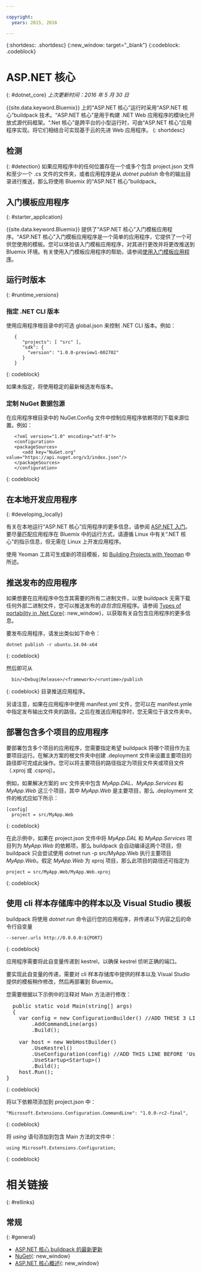 ```yaml
---

copyright:
  years: 2015, 2016

---
```


{:shortdesc: .shortdesc}
{:new_window: target="_blank"}
{:codeblock: .codeblock}


# ASP.NET 核心 
{: #dotnet_core}
*上次更新时间：2016 年 5 月 30 日*

{{site.data.keyword.Bluemix}} 上的“ASP.NET 核心”运行时采用“ASP.NET 核心”buildpack 技术。“ASP.NET 核心”是用于构建 .NET Web 应用程序的模块化开放式源代码框架。“.Net 核心”是跨平台的小型运行时，可由“ASP.NET 核心”应用程序实现。将它们相结合可实现基于云的先进 Web 应用程序。
{: shortdesc}

## 检测
{: #detection}
如果应用程序中的任何位置存在一个或多个包含 project.json 文件和至少一个 .cs 文件的文件夹，或者应用程序是从 *dotnet publish* 命令的输出目录进行推送，那么将使用 Bluemix 的“ASP.NET 核心”buildpack。

## 入门模板应用程序
{: #starter_application}

{{site.data.keyword.Bluemix}} 提供了“ASP.NET 核心”入门模板应用程序。“ASP.NET 核心”入门模板应用程序是一个简单的应用程序，它提供了一个可供您使用的模板。您可以体验该入门模板应用程序，对其进行更改并将更改推送到 Bluemix 环境。有关使用入门模板应用程序的帮助，请参阅[使用入门模板应用程序](../../cfapps/starter_app_usage.html)。

## 运行时版本
{: #runtime_versions}

### 指定 .NET CLI 版本

使用应用程序根目录中的可选 global.json 来控制 .NET CLI 版本。例如：
```
   {
      "projects": [ "src" ],
      "sdk": {
        "version": "1.0.0-preview1-002702"
      }
   }
```
{: codeblock}

如果未指定，将使用稳定的最新候选发布版本。

### 定制 NuGet 数据包源

在应用程序根目录中的 NuGet.Config 文件中控制应用程序依赖项的下载来源位置。例如：
```
   <?xml version="1.0" encoding="utf-8"?>
   <configuration>
   <packageSources>
      <add key="NuGet.org" value="https://api.nuget.org/v3/index.json"/>
   </packageSources>
   </configuration>
```
{: codeblock}

## 在本地开发应用程序
{: #developing_locally}

有关在本地运行“ASP.NET 核心”应用程序的更多信息，请参阅 [ASP.NET 入门](http://docs.asp.net/en/latest/getting-started/index.html)。要尽量匹配应用程序在 Bluemix 中的运行方式，请遵循 Linux 中有关“.NET 核心”的指示信息，但无需在 Linux 上开发应用程序。

使用 Yeoman 工具可生成新的项目模板，如 [Building Projects with Yeoman](http://docs.asp.net/en/latest/client-side/yeoman.html) 中所述。

## 推送发布的应用程序

如果想要在应用程序中包含其需要的所有二进制文件，以使 buildpack 无需下载任何外部二进制文件，您可以推送发布的*自包含*应用程序。请参阅 [Types of portability in .Net Core](http://dotnet.github.io/docs/core-concepts/app-types.html){: new_window}，以获取有关自包含应用程序的更多信息。

要发布应用程序，请发出类似如下命令：
```
dotnet publish -r ubuntu.14.04-x64 
```
{: codeblock}
  
然后即可从
```
  bin/<Debug|Release>/<framework>/<runtime>/publish
```
{: codeblock}
目录推送应用程序。

另请注意，如果在应用程序中使用 manifest.yml 文件，您可以在 manifest.ymle 中指定发布输出文件夹的路径。之后在推送应用程序时，您无需位于该文件夹中。

## 部署包含多个项目的应用程序

要部署包含多个项目的应用程序，您需要指定希望 buildpack 将哪个项目作为主要项目运行。在解决方案的根文件夹中创建 .deployment 文件来设置主要项目的路径即可完成此操作。您可以将主要项目的路径指定为项目文件夹或项目文件（.xproj 或 .csproj）。

例如，如果解决方案的 *src* 文件夹中包含 *MyApp.DAL*、*MyApp.Services* 和 *MyApp.Web* 这三个项目，其中 *MyApp.Web* 是主要项目，那么 .deployment 文件的格式应如下所示：
```
[config]
  project = src/MyApp.Web
```
{: codeblock}

在此示例中，如果在 project.json 文件中将 *MyApp.DAL* 和 *MyApp.Services* 项目列为 *MyApp.Web* 的依赖项，那么 buildpack 会自动编译这两个项目，但 buildpack 只会尝试使用 dotnet run -p src/MyApp.Web 执行主要项目 *MyApp.Web*。假定 *MyApp.Web* 为 xproj 项目，那么此项目的路径还可指定为 
```
project = src/MyApp.Web/MyApp.Web.xproj 
```
{: codeblock}

## 使用 cli 样本存储库中的样本以及 Visual Studio 模板

buildpack 将使用 *dotnet run* 命令运行您的应用程序，并传递以下内容之后的命令行自变量
```
--server.urls http://0.0.0.0:${PORT}
```
{: codeblock}

应用程序需要将此自变量传递到 kestrel，以确保 kestrel 侦听正确的端口。

要实现此自变量的传递，需要对 cli 样本存储库中提供的样本以及 Visual Studio 提供的模板稍作修改，然后再部署到 Bluemix。

您需要根据以下示例中的注释对 Main 方法进行修改：

<pre>
  public static void Main(string[] args)
  {
    var config = new ConfigurationBuilder() //ADD THESE 3 LINES AT THE TOP OF THE MAIN METHOD
        .AddCommandLine(args)
        .Build();
    
    var host = new WebHostBuilder()
        .UseKestrel()
        .UseConfiguration(config) //ADD THIS LINE BEFORE 'UseStartup'
        .UseStartup&lt;Startup&gt;()  
        .Build();
    host.Run();
}
</pre>  
{: codeblock}

将以下依赖项添加到 project.json 中： 
```
"Microsoft.Extensions.Configuration.CommandLine": "1.0.0-rc2-final",
```
{: codeblock}

将 *using* 语句添加到包含 Main 方法的文件中： 
```
using Microsoft.Extensions.Configuration;
```
{: codeblock}

# 相关链接
{: #rellinks}
## 常规
{: #general}
* [ASP.NET 核心 buildpack 的最新更新](updates.html)
* [NuGet](https://docs.nuget.org/Consume/Overview){: new_window}
* [ASP.NET 核心概述](http://docs.asp.net/en/latest/conceptual-overview/aspnet.html){: new_window}
